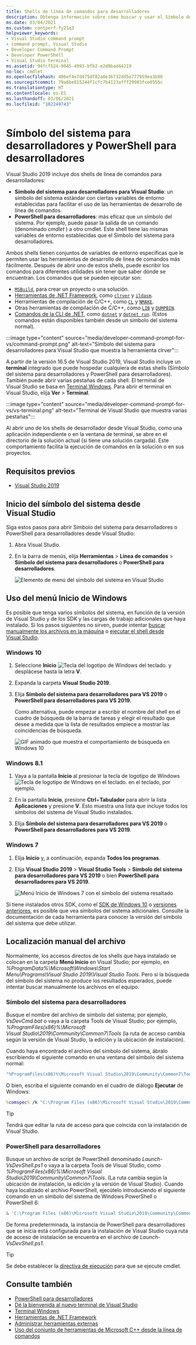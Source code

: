 ```yaml
---
title: Shells de línea de comandos para desarrolladores
description: Obtenga información sobre cómo buscar y usar el Símbolo del sistema para desarrolladores para Visual Studio, PowerShell para desarrolladores y el terminal de Visual Studio, que le permiten usar las herramientas de .NET y C++ más fácilmente.
ms.date: 03/04/2021
ms.custom: contperf-fy21q3
helpviewer_keywords:
- Visual Studio command prompt
- command prompt, Visual Studio
- Developer Command Prompt
- Developer PowerShell
- Visual Studio terminal
ms.assetid: 94fcf524-9045-4993-bfb2-e2d8bad44219
no-loc: cmdlet
ms.openlocfilehash: 406ef4e7d475df82a0e36732dd5e777959ea3b96
ms.sourcegitcommit: 79a6be815244f1cfc7b4123afff29983fce0555c
ms.translationtype: HT
ms.contentlocale: es-ES
ms.lasthandoff: 03/06/2021
ms.locfileid: "102249743"
---
```

# <a name="developer-command-prompt-and-developer-powershell"></a>Símbolo del sistema para desarrolladores y PowerShell para desarrolladores

Visual Studio 2019 incluye dos shells de línea de comandos para desarrolladores:

- **Símbolo del sistema para desarrolladores para Visual Studio**: un símbolo del sistema estándar con ciertas variables de entorno establecidas para facilitar el uso de las herramientas de desarrollo de línea de comandos.
- **PowerShell para desarrolladores**: más eficaz que un símbolo del sistema. Por ejemplo, puede pasar la salida de un comando (denominado *cmdlet* ) a otro cmdlet. Este shell tiene las mismas variables de entorno establecidas que el Símbolo del sistema para desarrolladores.

Ambos shells tienen conjuntos de variables de entorno específicas que le permiten usar las herramientas de desarrollo de línea de comandos más fácilmente. Después de abrir uno de estos shells, puede escribir los comandos para diferentes utilidades sin tener que saber dónde se encuentran. Los comandos que se pueden ejecutar son:

- [`MSBuild`](../../msbuild/msbuild-command-line-reference.md), para crear un proyecto o una solución.
- [Herramientas de .NET Framework](/dotnet/framework/tools/index), como [`clrver`](/dotnet/framework/tools/clrver-exe-clr-version-tool) y [`ildasm`](/dotnet/framework/tools/ildasm-exe-il-disassembler).
- Herramientas de compilación de C/C++, como [`CL`](/cpp/build/reference/compiler-command-line-syntax) y [`NMAKE`](/cpp/build/reference/running-nmake).
- Otras herramientas de compilación de C/C++, como [`LIB`](/cpp/build/reference/lib-reference) y [`DUMPBIN`](/cpp/build/reference/dumpbin-reference).
- [Comandos de la CLI de .NET](/dotnet/core/tools/index), como [`dotnet`](/dotnet/core/tools/dotnet) y [`dotnet run`](/dotnet/core/tools/dotnet-run). (Estos comandos están disponibles también desde un símbolo del sistema normal).

:::image type="content" source="media/developer-command-prompt-for-vs/command-prompt.png" alt-text="Símbolo del sistema para desarrolladores para Visual Studio que muestra la herramienta clrver":::

A partir de la versión 16.5 de Visual Studio 2019, Visual Studio incluye un **terminal** integrado que puede hospedar cualquiera de estas shells (Símbolo del sistema para desarrolladores y PowerShell para desarrolladores). También puede abrir varias pestañas de cada shell. El terminal de Visual Studio se basa en [Terminal Windows](/windows/terminal/). Para abrir el terminal en Visual Studio, elija **Ver** > **Terminal**.

:::image type="content" source="media/developer-command-prompt-for-vs/vs-terminal.png" alt-text="Terminal de Visual Studio que muestra varias pestañas":::

Al abrir uno de los shells de desarrollador desde Visual Studio, como una aplicación independiente o en la ventana de terminal, se abre en el directorio de la solución actual (si tiene una solución cargada). Este comportamiento facilita la ejecución de comandos en la solución o en sus proyectos.

## <a name="prerequisites"></a>Requisitos previos

- [Visual Studio 2019](https://visualstudio.microsoft.com/downloads/?utm_medium=microsoft&utm_source=docs.microsoft.com&utm_campaign=inline+link&utm_content=download+vs2019)

## <a name="start-the-shell-from-inside-visual-studio"></a>Inicio del símbolo del sistema desde Visual Studio

Siga estos pasos para abrir Símbolo del sistema para desarrolladores o PowerShell para desarrolladores desde Visual Studio:

1. Abra Visual Studio.

1. En la barra de menús, elija **Herramientas** > **Línea de comandos** > **Símbolo del sistema para desarrolladores** o **PowerShell para desarrolladores**.

   ![Elemento de menú del símbolo del sistema en Visual Studio](./media/developer-command-prompt-for-vs/vs-menu.png)

## <a name="use-the-windows-start-menu"></a>Uso del menú Inicio de Windows

Es posible que tenga varios símbolos del sistema, en función de la versión de Visual Studio y de los SDK y las cargas de trabajo adicionales que haya instalado. Si los pasos siguientes no sirven, puede intentar [buscar manualmente los archivos en la máquina](#manually-locate-the-file) o [ejecutar el shell desde Visual Studio](#start-the-shell-from-inside-visual-studio).

### <a name="windows-10"></a>Windows 10

1. Seleccione **Inicio** ![Tecla del logotipo de Windows del teclado.](./media/developer-command-prompt-for-vs/windows-logo-key-graphic.png) y desplácese hasta la letra **V**.

1. Expanda la carpeta **Visual Studio 2019**.

1. Elija **Símbolo del sistema para desarrolladores para VS 2019** o **PowerShell para desarrolladores para VS 2019**.

   Como alternativa, puede empezar a escribir el nombre del shell en el cuadro de búsqueda de la barra de tareas y elegir el resultado que desee a medida que la lista de resultados empiece a mostrar las coincidencias de búsqueda.

   ![GIF animado que muestra el comportamiento de búsqueda en Windows 10](./media/developer-command-prompt-for-vs/windows-10-search.gif)

### <a name="windows-81"></a>Windows 8.1

1. Vaya a la pantalla **Inicio** al presionar la tecla de logotipo de Windows ![Tecla de logotipo de Windows en el teclado.](./media/developer-command-prompt-for-vs/windows-logo-key-graphic.png) en el teclado, por ejemplo.

1. En la pantalla **Inicio**, presione **Ctrl**+**Tabulador** para abrir la lista **Aplicaciones** y presione **V**. Esto muestra una lista que incluye todos los símbolos del sistema de Visual Studio instalados.

1. Elija **Símbolo del sistema para desarrolladores para VS 2019** o **PowerShell para desarrolladores para VS 2019**.

### <a name="windows-7"></a>Windows 7

1. Elija **Inicio** y, a continuación, expanda **Todos los programas**.

1. Elija **Visual Studio 2019** > **Visual Studio Tools** > **Símbolo del sistema para desarrolladores para VS 2019** o bien **PowerShell para desarrolladores para VS 2019**.

   ![Menú Inicio de Windows 7 con el símbolo del sistema resaltado](./media/developer-command-prompt-for-vs/windows-7-menu.png)

Si tiene instalados otros SDK, como el [SDK de Windows 10](https://developer.microsoft.com/windows/downloads/windows-10-sdk) o [versiones anteriores](https://developer.microsoft.com/windows/downloads/sdk-archive), es posible que vea símbolos del sistema adicionales. Consulte la documentación de cada herramienta para conocer la versión del símbolo del sistema que debe utilizar.

## <a name="manually-locate-the-file"></a>Localización manual del archivo

Normalmente, los accesos directos de los shells que haya instalado se colocan en la carpeta **Menú Inicio** en Visual Studio; por ejemplo, en *%ProgramData%\Microsoft\Windows\Start Menu\Programs\Visual Studio 2019\Visual Studio Tools*. Pero si la búsqueda del símbolo del sistema no produce los resultados esperados, puede intentar buscar manualmente los archivos en el equipo.

### <a name="developer-command-prompt"></a>Símbolo del sistema para desarrolladores

Busque el nombre del archivo de símbolo del sistema; por ejemplo, *VsDevCmd.bat* o vaya a la carpeta Tools de Visual Studio; por ejemplo, *%ProgramFiles(x86)%\Microsoft Visual Studio\2019\Community\Common7\Tools* (la ruta de acceso cambia según la versión de Visual Studio, la edición y la ubicación de instalación).

Cuando haya encontrado el archivo del símbolo del sistema, ábralo escribiendo el siguiente comando en una ventana del símbolo del sistema normal:

```cmd
"%ProgramFiles(x86)%\Microsoft Visual Studio\2019\Community\Common7\Tools\VsDevCmd.bat"
```

O bien, escriba el siguiente comando en el cuadro de diálogo **Ejecutar** de Windows:

```cmd
%comspec% /k "C:\Program Files (x86)\Microsoft Visual Studio\2019\Community\Common7\Tools\VsDevCmd.bat"
```

> [!TIP]
> Tendrá que editar la ruta de acceso para que coincida con la instalación de Visual Studio.

### <a name="developer-powershell"></a>PowerShell para desarrolladores

Busque un archivo de script de PowerShell denominado *Launch-VsDevShell.ps1* o vaya a la carpeta Tools de Visual Studio, como *%ProgramFiles(x86)%\Microsoft Visual Studio\2019\Community\Common7\Tools*. (La ruta cambia según la ubicación de instalación, la edición y la versión de Visual Studio). Cuando haya localizado el archivo PowerShell, ejecútelo introduciendo el siguiente comando en un símbolo del sistema de Windows PowerShell o PowerShell 6:

```powershell
& 'C:\Program Files (x86)\Microsoft Visual Studio\2019\Community\Common7\Tools\Launch-VsDevShell.ps1'
```

De forma predeterminada, la instancia de PowerShell para desarrolladores que se inicia está configurada para la instalación de Visual Studio cuya ruta de acceso de instalación se encuentra en el archivo de *Launch-VsDevShell.ps1*.

> [!TIP]
> Se debe establecer la [directiva de ejecución](/powershell/module/microsoft.powershell.core/about/about_execution_policies) para que se ejecute cmdlet.

## <a name="see-also"></a>Consulte también

- [PowerShell para desarrolladores](https://devblogs.microsoft.com/visualstudio/the-powershell-you-know-and-love-now-with-a-side-of-visual-studio/)
- [Dé la bienvenida al nuevo terminal de Visual Studio](https://devblogs.microsoft.com/visualstudio/say-hello-to-the-new-visual-studio-terminal/)
- [Terminal Windows](/windows/terminal/)
- [Herramientas de .NET Framework](/dotnet/framework/tools/index)
- [Administrar herramientas externas](../managing-external-tools.md)
- [Uso del conjunto de herramientas de Microsoft C++ desde la línea de comandos](/cpp/build/building-on-the-command-line)
